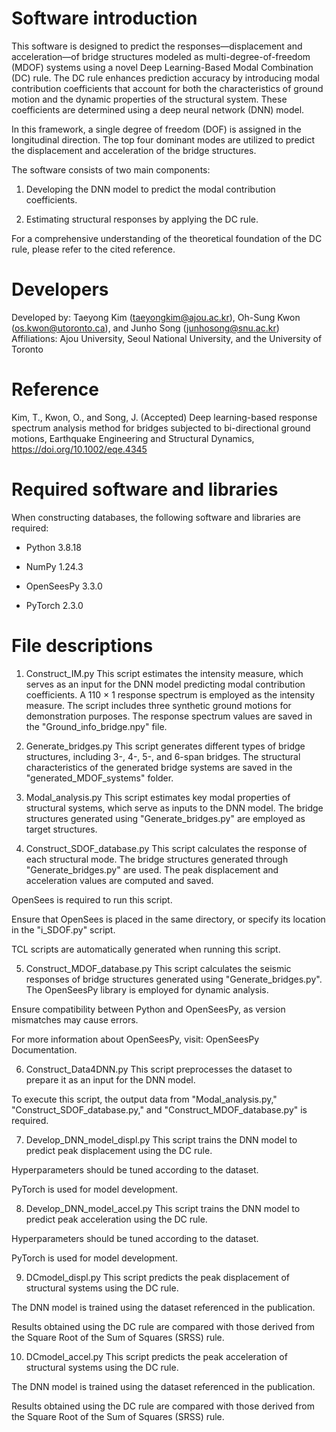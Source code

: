 # Software introduction
This software is designed to predict the responses—displacement and acceleration—of bridge structures modeled as multi-degree-of-freedom (MDOF) systems using a novel Deep Learning-Based Modal Combination (DC) rule. The DC rule enhances prediction accuracy by introducing modal contribution coefficients that account for both the characteristics of ground motion and the dynamic properties of the structural system. These coefficients are determined using a deep neural network (DNN) model.

In this framework, a single degree of freedom (DOF) is assigned in the longitudinal direction. The top four dominant modes are utilized to predict the displacement and acceleration of the bridge structures.

The software consists of two main components:

1. Developing the DNN model to predict the modal contribution coefficients.

2. Estimating structural responses by applying the DC rule.

For a comprehensive understanding of the theoretical foundation of the DC rule, please refer to the cited reference.

# Developers
Developed by:
Taeyong Kim (taeyongkim@ajou.ac.kr), Oh-Sung Kwon (os.kwon@utoronto.ca), and Junho Song (junhosong@snu.ac.kr)
Affiliations: Ajou University, Seoul National University, and the University of Toronto

# Reference
Kim, T., Kwon, O., and Song, J. (Accepted) Deep learning-based response spectrum analysis method for bridges 
subjected to bi-directional ground motions, Earthquake Engineering and Structural Dynamics, https://doi.org/10.1002/eqe.4345

# Required software and libraries
When constructing databases, the following software and libraries are required:

* Python 3.8.18

* NumPy 1.24.3

* OpenSeesPy 3.3.0

* PyTorch 2.3.0


# File descriptions
1. Construct_IM.py
This script estimates the intensity measure, which serves as an input for the DNN model predicting modal contribution coefficients. A 110 × 1 response spectrum is employed as the intensity measure. The script includes three synthetic ground motions for demonstration purposes. The response spectrum values are saved in the "Ground_info_bridge.npy" file.

2. Generate_bridges.py
This script generates different types of bridge structures, including 3-, 4-, 5-, and 6-span bridges. The structural characteristics of the generated bridge systems are saved in the "generated_MDOF_systems" folder.

3. Modal_analysis.py
This script estimates key modal properties of structural systems, which serve as inputs to the DNN model. The bridge structures generated using "Generate_bridges.py" are employed as target structures.

4. Construct_SDOF_database.py
This script calculates the response of each structural mode. The bridge structures generated through "Generate_bridges.py" are used. The peak displacement and acceleration values are computed and saved.

OpenSees is required to run this script.

Ensure that OpenSees is placed in the same directory, or specify its location in the "i_SDOF.py" script.

TCL scripts are automatically generated when running this script.

5. Construct_MDOF_database.py
This script calculates the seismic responses of bridge structures generated using "Generate_bridges.py". The OpenSeesPy library is employed for dynamic analysis.

Ensure compatibility between Python and OpenSeesPy, as version mismatches may cause errors.

For more information about OpenSeesPy, visit: OpenSeesPy Documentation.

6. Construct_Data4DNN.py
This script preprocesses the dataset to prepare it as an input for the DNN model.

To execute this script, the output data from "Modal_analysis.py," "Construct_SDOF_database.py," and "Construct_MDOF_database.py" is required.

7. Develop_DNN_model_displ.py
This script trains the DNN model to predict peak displacement using the DC rule.

Hyperparameters should be tuned according to the dataset.

PyTorch is used for model development.

8. Develop_DNN_model_accel.py
This script trains the DNN model to predict peak acceleration using the DC rule.

Hyperparameters should be tuned according to the dataset.

PyTorch is used for model development.

9. DCmodel_displ.py
This script predicts the peak displacement of structural systems using the DC rule.

The DNN model is trained using the dataset referenced in the publication.

Results obtained using the DC rule are compared with those derived from the Square Root of the Sum of Squares (SRSS) rule.

10. DCmodel_accel.py
This script predicts the peak acceleration of structural systems using the DC rule.

The DNN model is trained using the dataset referenced in the publication.

Results obtained using the DC rule are compared with those derived from the Square Root of the Sum of Squares (SRSS) rule.
